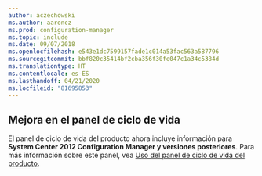 ```yaml
---
author: aczechowski
ms.author: aaroncz
ms.prod: configuration-manager
ms.topic: include
ms.date: 09/07/2018
ms.openlocfilehash: e543e1dc7599157fade1c014a53fac563a587796
ms.sourcegitcommit: bbf820c35414bf2cba356f30fe047c1a34c5384d
ms.translationtype: HT
ms.contentlocale: es-ES
ms.lasthandoff: 04/21/2020
ms.locfileid: "81695853"
---
```

## <a name="improvement-to-lifecycle-dashboard"></a><a name="bkmk_lifecycle"></a> Mejora en el panel de ciclo de vida
<!--1358702-->

El panel de ciclo de vida del producto ahora incluye información para **System Center 2012 Configuration Manager y versiones posteriores**. Para más información sobre este panel, vea [Uso del panel de ciclo de vida del producto](../../clients/manage/asset-intelligence/product-lifecycle-dashboard.md).


